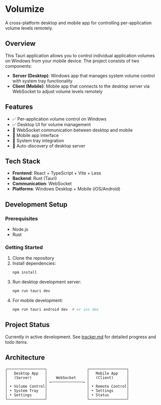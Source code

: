 # Volumize

A cross-platform desktop and mobile app for controlling per-application volume levels remotely.

## Overview

This Tauri application allows you to control individual application volumes on Windows from your mobile device. The project consists of two components:

- **Server (Desktop)**: Windows app that manages system volume control with system tray functionality
- **Client (Mobile)**: Mobile app that connects to the desktop server via WebSocket to adjust volume levels remotely

## Features

- ✅ Per-application volume control on Windows
- ✅ Desktop UI for volume management
- 🚧 WebSocket communication between desktop and mobile
- 🚧 Mobile app interface
- 🚧 System tray integration
- 🚧 Auto-discovery of desktop server

## Tech Stack

- **Frontend**: React + TypeScript + Vite + Less
- **Backend**: Rust (Tauri)
- **Communication**: WebSocket
- **Platforms**: Windows Desktop + Mobile (iOS/Android)

## Development Setup

### Prerequisites
- Node.js
- Rust

### Getting Started

1. Clone the repository
2. Install dependencies:
   ```bash
   npm install
   ```
3. Run desktop development server:
   ```bash
   npm run tauri dev
   ```
4. For mobile development:
   ```bash
   npm run tauri android dev  # or ios dev
   ```

## Project Status

Currently in active development. See [tracker.md](tracker.md) for detailed progress and todo items.

## Architecture

```
┌─────────────────┐                  ┌─────────────────┐
│   Desktop App   │                  │   Mobile App    │
│   (Server)      │    WebSocket     │   (Client)      │
│                 │ ←──────────────→ │                 │
│ • Volume Control│                  │ • Remote Control│
│ • System Tray   │                  │ • Settings      │
│ • Settings      │                  │ • Status        │
└─────────────────┘                  └─────────────────┘
```